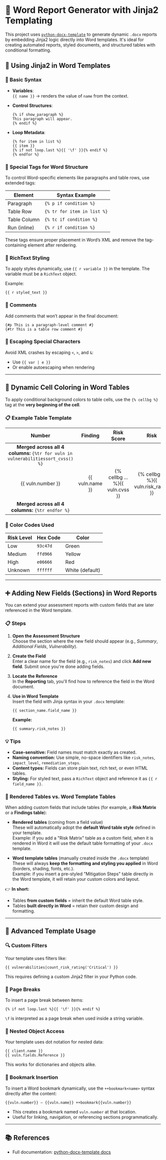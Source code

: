# 📝 Word Report Generator with Jinja2 Templating

This project uses [`python-docx-template`](https://docxtpl.readthedocs.io/en/latest/) to generate dynamic `.docx` reports by embedding Jinja2 logic directly into Word templates. It's ideal for creating automated reports, styled documents, and structured tables with conditional formatting.

## 🧩 Using Jinja2 in Word Templates

### 🔧 Basic Syntax

- **Variables**:  
  `{{ name }}` → renders the value of `name` from the context.

- **Control Structures**:

  ```text
  {% if show_paragraph %}
  This paragraph will appear.
  {% endif %}
  ```

- **Loop Metadata**:
  ```text
  {% for item in list %}
  {{ item }}
  {% if not loop.last %}{{ '\f' }}{% endif %}
  {% endfor %}
  ```

### 🧠 Special Tags for Word Structure

To control Word-specific elements like paragraphs and table rows, use extended tags:

| Element      | Syntax Example              |
| ------------ | --------------------------- |
| Paragraph    | `{% p if condition %}`      |
| Table Row    | `{% tr for item in list %}` |
| Table Column | `{% tc if condition %}`     |
| Run (inline) | `{% r if condition %}`      |

These tags ensure proper placement in Word’s XML and remove the tag-containing element after rendering.

### 🎨 RichText Styling

To apply styles dynamically, use `{{ r variable }}` in the template. The variable must be a `RichText` object.

Example:

```text
{{ r styled_text }}
```

### 💬 Comments

Add comments that won’t appear in the final document:

```text
{#p This is a paragraph-level comment #}
{#tr This is a table row comment #}
```

### 🧼 Escaping Special Characters

Avoid XML crashes by escaping `<`, `>`, and `&`:

- Use `{{ var | e }}`
- Or enable autoescaping when rendering

---

## 🎨 Dynamic Cell Coloring in Word Tables

To apply conditional background colors to table cells, use the `{% cellbg %}` tag at the **very beginning of the cell**.

### 📋 Example Table Template

|                                    **Number**                                     |   **Finding**   |         **Risk Score**          |                **Risk**                |
| :-------------------------------------------------------------------------------: | :-------------: | :-----------------------------: | :------------------------------------: |
| **Merged across all 4 columns:** `{%tr for vuln in vulnerabilitiessort_cvss() %}` |                 |                                 |                                        |
|                                 {{ vuln.number }}                                 | {{ vuln.name }} | {% cellbg ... %}{{ vuln.cvss }} | {% cellbg ... %}{{ vuln.risk_rating }} |
|                 **Merged across all 4 columns:** `{%tr endfor %}`                 |                 |                                 |                                        |

### 🎯 Color Codes Used

| Risk Level | Hex Code | Color           |
| ---------- | -------- | --------------- |
| Low        | `93c47d` | Green           |
| Medium     | `ffd966` | Yellow          |
| High       | `e06666` | Red             |
| Unknown    | `ffffff` | White (default) |

---

## ➕ Adding New Fields (Sections) in Word Reports

You can extend your assessment reports with custom fields that are later referenced in the Word template.

### 📋 Steps

1. **Open the Assessment Structure**  
   Choose the section where the new field should appear (e.g., _Summary_, _Additional Fields_, _Vulnerability_).

2. **Create the Field**  
   Enter a clear name for the field (e.g., `risk_notes`) and click **Add new field**. Submit once you're done adding fields.

3. **Locate the Reference**  
   In the **Reporting** tab, you'll find how to reference the field in the Word document.

4. **Use in Word Template**  
   Insert the field with Jinja syntax in your `.docx` template:

   ```text
   {{ section_name.field_name }}
   ```

   **Example:**

   ```text
   {{ summary.risk_notes }}
   ```

### 💡 Tips

- **Case-sensitive:** Field names must match exactly as created.
- **Naming convention:** Use simple, no-space identifiers like `risk_notes`, `impact_level`, `remediation_steps`.
- **Content types:** Fields can store plain text, rich text, or even HTML tables.
- **Styling:** For styled text, pass a `RichText` object and reference it as `{{ r field_name }}`.

### 📑 Rendered Tables vs. Word Template Tables

When adding custom fields that include tables (for example, a **Risk Matrix** or a **Findings table**):

- **Rendered tables** (coming from a field value)  
  These will automatically adopt the **default Word table style** defined in your template.  
  Example: if you add a "Risk Matrix" table as a custom field, when it is rendered in Word it will use the default table formatting of your `.docx` template.

- **Word template tables** (manually created inside the `.docx` template)  
  These will always **keep the formatting and styling you applied** in Word (borders, shading, fonts, etc.).  
  Example: if you insert a pre-styled "Mitigation Steps" table directly in the Word template, it will retain your custom colors and layout.

👉 **In short:**

- Tables **from custom fields** = inherit the default Word table style.
- Tables **built directly in Word** = retain their custom design and formatting.

---

## 🧠 Advanced Template Usage

### 🔍 Custom Filters

Your template uses filters like:

```text
{{ vulnerabilities|count_risk_rating('Critical') }}
```

This requires defining a custom Jinja2 filter in your Python code.

### 📄 Page Breaks

To insert a page break between items:

```text
{% if not loop.last %}{{ '\f' }}{% endif %}
```

`\f` is interpreted as a page break when used inside a string variable.

### 🧬 Nested Object Access

Your template uses dot notation for nested data:

```text
{{ client.name }}
{{ vuln.fields.Reference }}
```

This works for dictionaries and objects alike.

### 🔖 Bookmark Insertion

To insert a Word bookmark dynamically, use the `++bookmark<name>` syntax directly after the content:

```text
{{vuln.number}} – {{vuln.name}} ++bookmark{{vuln.number}}
```

- This creates a bookmark named `vuln.number` at that location.
- Useful for linking, navigation, or referencing sections programmatically.

---

## 📚 References

- Full documentation: [python-docx-template docs](https://docxtpl.readthedocs.io/en/latest/)
